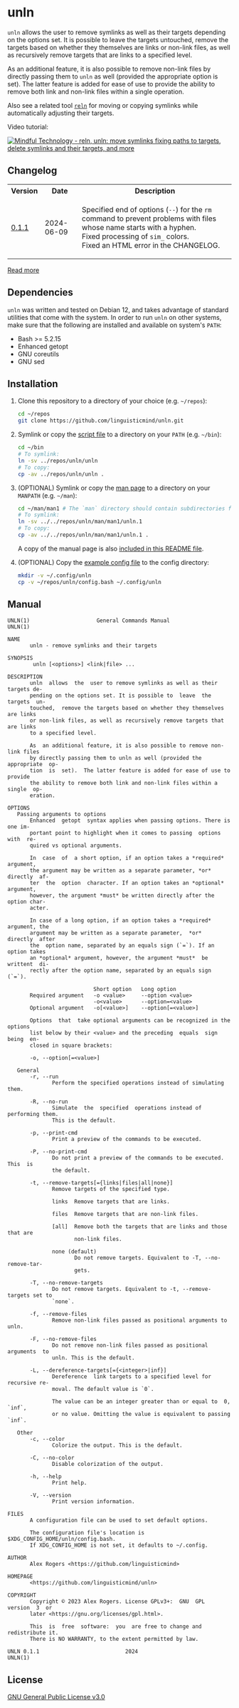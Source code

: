 # unln

`unln` allows the user to remove symlinks as well as their targets depending on the options set. It is possible to leave the targets untouched, remove the targets based on whether they themselves are links or non-link files, as well as recursively remove targets that are links to a specified level.

As an additional feature, it is also possible to remove non-link files by directly passing them to `unln` as well (provided the appropriate option is set). The latter feature is added for ease of use to provide the ability to remove both link and non-link files within a single operation.

Also see a related tool [`reln`](https://github.com/linguisticmind/reln) for moving or copying symlinks while automatically adjusting their targets.

Video tutorial:

[![Mindful Technology - reln, unln: move symlinks fixing paths to targets, delete symlinks *and* their targets, and more](https://img.youtube.com/vi/jAlPWsBIhMM/0.jpg)](https://www.youtube.com/watch?v=jAlPWsBIhMM)

## Changelog

<table>
    <tr>
        <th>Version</th>
        <th>Date</th>
        <th>Description</th>
    </tr>
    <tr>
        <td>
            <a href="https://github.com/linguisticmind/reln/releases/tag/v0.1.1">0.1.1</a>
        </td>
        <td>
            2024-06-09
        </td>
        <td>
            <p>
                Specified end of options (<code>--</code>) for the <code>rm</code> command to prevent problems with files whose name starts with a hyphen.<br>
                Fixed processing of <code>sim_</code> colors.<br>
                Fixed an HTML error in the CHANGELOG.
            </p>
        </td>
    </tr>
</table>

[Read more](CHANGELOG.md)

## Dependencies

`unln` was written and tested on Debian 12, and takes advantage of standard utilities that come with the system. In order to run `unln` on other systems, make sure that the following are installed and available on system's `PATH`:

* Bash >= 5.2.15
* Enhanced getopt
* GNU coreutils
* GNU sed

## Installation

1. Clone this repository to a directory of your choice (e.g. `~/repos`):

    ```bash
    cd ~/repos
    git clone https://github.com/linguisticmind/unln.git
    ```

2. Symlink or copy the [script file](unln) to a directory on your `PATH` (e.g. `~/bin`):

    ```bash
    cd ~/bin
    # To symlink:
    ln -sv ../repos/unln/unln
    # To copy:
    cp -av ../repos/unln/unln .
    ```

3. (OPTIONAL) Symlink or copy the [man page](man/man1/unln.1) to a directory on your `MANPATH` (e.g. `~/man`):

    ```bash
    cd ~/man/man1 # The `man` directory should contain subdirectories for different manual sections: `man1`, `man2` etc.
    # To symlink:
    ln -sv ../../repos/unln/man/man1/unln.1
    # To copy:
    cp -av ../../repos/unln/man/man1/unln.1 .
    ```

    A copy of the manual page is also [included in this README file](#manual).

4. (OPTIONAL) Copy the [example config file](config.bash) to the config directory:

    ```bash
    mkdir -v ~/.config/unln
    cp -v ~/repos/unln/config.bash ~/.config/unln
    ```

## Manual

```plain
UNLN(1)                     General Commands Manual                    UNLN(1)

NAME
       unln - remove symlinks and their targets

SYNOPSIS
        unln [<options>] <link|file> ...

DESCRIPTION
       unln  allows  the  user to remove symlinks as well as their targets de‐
       pending on the options set. It is possible to  leave  the  targets  un‐
       touched,  remove the targets based on whether they themselves are links
       or non-link files, as well as recursively remove targets that are links
       to a specified level.

       As  an additional feature, it is also possible to remove non-link files
       by directly passing them to unln as well (provided the appropriate  op‐
       tion  is  set).  The latter feature is added for ease of use to provide
       the ability to remove both link and non-link files within a single  op‐
       eration.

OPTIONS
   Passing arguments to options
       Enhanced  getopt  syntax applies when passing options. There is one im‐
       portant point to highlight when it comes to passing  options  with  re‐
       quired vs optional arguments.

       In  case  of  a short option, if an option takes a *required* argument,
       the argument may be written as a separate parameter, *or* directly  af‐
       ter  the  option  character. If an option takes an *optional* argument,
       however, the argument *must* be written directly after the option char‐
       acter.

       In case of a long option, if an option takes a *required* argument, the
       argument may be written as a separate parameter,  *or*  directly  after
       the  option name, separated by an equals sign (`=`). If an option takes
       an *optional* argument, however, the argument *must*  be  writtent  di‐
       rectly after the option name, separated by an equals sign (`=`).

                           Short option   Long option
       Required argument   -o <value>     --option <value>
                           -o<value>      --option=<value>
       Optional argument   -o[<value>]    --option[=<value>]

       Options  that  take optional arguments can be recognized in the options
       list below by their <value> and the preceding  equals  sign  being  en‐
       closed in square brackets:

       -o, --option[=<value>]

   General
       -r, --run
              Perform the specified operations instead of simulating them.

       -R, --no-run
              Simulate  the  specified  operations instead of performing them.
              This is the default.

       -p, --print-cmd
              Print a preview of the commands to be executed.

       -P, --no-print-cmd
              Do not print a preview of the commands to be executed.  This  is
              the default.

       -t, --remove-targets[={links|files|all|none}]
              Remove targets of the specified type.

              links  Remove targets that are links.

              files  Remove targets that are non-link files.

              [all]  Remove both the targets that are links and those that are
                     non-link files.

              none (default)
                     Do not remove targets. Equivalent to -T, --no-remove-tar‐
                     gets.

       -T, --no-remove-targets
              Do not remove targets. Equivalent to -t, --remove-targets set to
              `none`.

       -f, --remove-files
              Remove non-link files passed as positional arguments to unln.

       -F, --no-remove-files
              Do not remove non-link files passed as positional  arguments  to
              unln. This is the default.

       -L, --dereference-targets[={<integer>|inf}]
              Dereference  link targets to a specified level for recursive re‐
              moval. The default value is `0`.

              The value can be an integer greater than or equal to  0,  `inf`,
              or no value. Omitting the value is equivalent to passing `inf`.

   Other
       -c, --color
              Colorize the output. This is the default.

       -C, --no-color
              Disable colorization of the output.

       -h, --help
              Print help.

       -V, --version
              Print version information.

FILES
       A configuration file can be used to set default options.

       The configuration file's location is $XDG_CONFIG_HOME/unln/config.bash.
       If XDG_CONFIG_HOME is not set, it defaults to ~/.config.

AUTHOR
       Alex Rogers <https://github.com/linguisticmind>

HOMEPAGE
       <https://github.com/linguisticmind/unln>

COPYRIGHT
       Copyright © 2023 Alex Rogers. License GPLv3+:  GNU  GPL  version  3  or
       later <https://gnu.org/licenses/gpl.html>.

       This  is  free  software:  you  are free to change and redistribute it.
       There is NO WARRANTY, to the extent permitted by law.

UNLN 0.1.1                           2024                              UNLN(1)
```

## License

[GNU General Public License v3.0](LICENSE)
